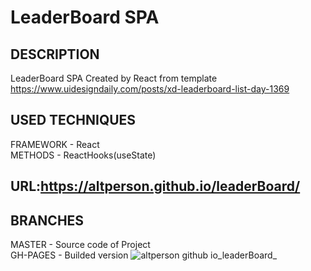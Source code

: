 # LeaderBoard SPA<br>
## DESCRIPTION<br>
LeaderBoard SPA Created by React from template https://www.uidesigndaily.com/posts/xd-leaderboard-list-day-1369<br>
## USED TECHNIQUES<br>
FRAMEWORK - React<br>
METHODS - ReactHooks(useState)<br>
## URL:https://altperson.github.io/leaderBoard/<br>
## BRANCHES<br>
MASTER - Source code of Project<br>
GH-PAGES - Builded version
![altperson github io_leaderBoard_](https://github.com/AltPerson/Leader-Board/assets/39427362/6f64110d-1b9c-4d9b-8dba-0a1dbd007381)

